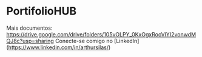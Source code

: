 # PortifolioHUB
Mais documentos: https://drive.google.com/drive/folders/105vOLPY_0KxOgxRooVlYI2vonwdMQJ8c?usp=sharing
Conecte-se comigo no [LinkedIn] (https://www.linkedin.com/in/arthursilas/)
